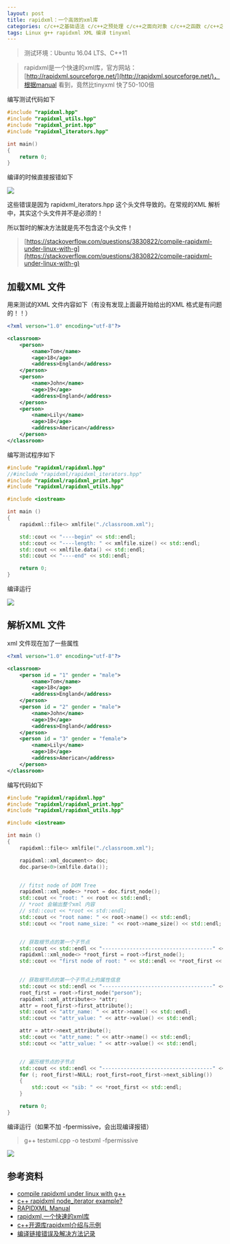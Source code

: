 ```yaml
---
layout: post
title: rapidxml：一个高效的xml库
categories: c/c++之基础语法 c/c++之预处理 c/c++之面向对象 c/c++之函数 c/c++之指针与内存
tags: Linux g++ rapidxml XML 编译 tinyxml
---
```


>测试环境：Ubuntu 16.04 LTS、C++11

>rapidxml是一个快速的xml库，官方网站：[http://rapidxml.sourceforge.net/](http://rapidxml.sourceforge.net/)，根据manual 看到，竟然比tinyxml 快了50-100倍

编写测试代码如下

```c++
#include "rapidxml.hpp"
#include "rapidxml_utils.hpp"
#include "rapidxml_print.hpp"
#include "rapidxml_iterators.hpp"

int main()
{
    return 0;
}
```

编译的时候直接报错如下

![](../media/image/2019-11-02/01.png)

这些错误是因为 rapidxml_iterators.hpp 这个头文件导致的。在常规的XML 解析中，其实这个头文件并不是必须的！

所以暂时的解决方法就是先不包含这个头文件！

>[https://stackoverflow.com/questions/3830822/compile-rapidxml-under-linux-with-g](https://stackoverflow.com/questions/3830822/compile-rapidxml-under-linux-with-g)

## 加载XML 文件

用来测试的XML 文件内容如下（有没有发现上面最开始给出的XML 格式是有问题的！！）

```xml
<?xml verson="1.0" encoding="utf-8"?>

<classroom>
    <person>
        <name>Tom</name>
        <age>18</age>
        <address>England</address>
    </person>
    <person>
        <name>John</name>
        <age>19</age>
        <address>England</address>
    </person>
    <person>
        <name>Lily</name>
        <age>18</age>
        <address>American</address>
    </person>
</classroom>
```

编写测试程序如下

```c++
#include "rapidxml/rapidxml.hpp"
//#include "rapidxml/rapidxml_iterators.hpp"
#include "rapidxml/rapidxml_print.hpp"
#include "rapidxml/rapidxml_utils.hpp"

#include <iostream>

int main ()
{
    rapidxml::file<> xmlfile("./classroom.xml");

    std::cout << "----begin" << std::endl;
    std::cout << "----length: " << xmlfile.size() << std::endl;
    std::cout << xmlfile.data() << std::endl;
    std::cout << "----end" << std::endl;

    return 0;
}
```

编译运行

![](../media/image/2019-11-02/02.png)

## 解析XML 文件

xml 文件现在加了一些属性

```xml
<?xml verson="1.0" encoding="utf-8"?>

<classroom>
    <person id = "1" gender = "male">
        <name>Tom</name>
        <age>18</age>
        <address>England</address>
    </person>
    <person id = "2" gender = "male">
        <name>John</name>
        <age>19</age>
        <address>England</address>
    </person>
    <person id = "3" gender = "female">
        <name>Lily</name>
        <age>18</age>
        <address>American</address>
    </person>
</classroom>

```

编写代码如下

```c++
#include "rapidxml/rapidxml.hpp"
#include "rapidxml/rapidxml_print.hpp"
#include "rapidxml/rapidxml_utils.hpp"

#include <iostream>

int main ()
{
    rapidxml::file<> xmlfile("./classroom.xml");

    rapidxml::xml_document<> doc;
    doc.parse<0>(xmlfile.data());


    // fitst node of DOM Tree
    rapidxml::xml_node<> *root = doc.first_node();
    std::cout << "root: " << root << std::endl;
    // *root 会输出整个xml 内容
    // std::cout << *root << std::endl;
    std::cout << "root name: " << root->name() << std::endl;
    std::cout << "root name_size: " << root->name_size() << std::endl;


    // 获取根节点的第一个子节点
    std::cout << std::endl << "------------------------------------" << std::endl;
    rapidxml::xml_node<> *root_first = root->first_node();
    std::cout << "first node of root: " << std::endl << *root_first << std::endl;

    
    // 获取根节点的第一个子节点上的属性信息
    std::cout << std::endl << "------------------------------------" << std::endl;
    root_first = root->first_node("person");
    rapidxml::xml_attribute<> *attr;
    attr = root_first->first_attribute();
    std::cout << "attr_name: " << attr->name() << std::endl;
    std::cout << "attr_value: " << attr->value() << std::endl;

    attr = attr->next_attribute();
    std::cout << "attr_name: " << attr->name() << std::endl;
    std::cout << "attr_value: " << attr->value() << std::endl;


    // 遍历根节点的子节点
    std::cout << std::endl << "------------------------------------" << std::endl;
    for (; root_first!=NULL; root_first=root_first->next_sibling())
    {
        std::cout << "sib: " << *root_first << std::endl;
    }

    return 0;
}
```

编译运行（如果不加 -fpermissive，会出现编译报错）

>g++ testxml.cpp -o testxml -fpermissive

![](../media/image/2019-11-02/03.png)

## 参考资料

* [compile rapidxml under linux with g++](https://stackoverflow.com/questions/3830822/compile-rapidxml-under-linux-with-g)
* [c++ rapidxml node_iterator example?](https://stackoverflow.com/questions/2104523/c-rapidxml-node-iterator-example)
* [RAPIDXML Manual](http://rapidxml.sourceforge.net/manual.html)
* [rapidxml,一个快速的xml库](https://www.cnblogs.com/lancidie/archive/2013/04/13/3019527.html)
* [c++开源库rapidxml介绍与示例](https://blog.csdn.net/v_xchen_v/article/details/75634273)
* [编译链接错误及解决方法记录](https://blog.csdn.net/woxiwangxuehaocpp/article/details/43764811)